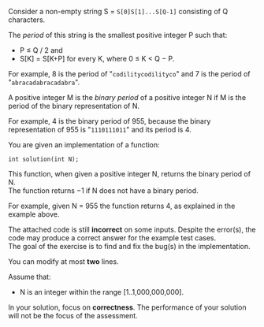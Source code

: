 Consider a non-empty string S = `S[0]S[1]...S[Q-1]` consisting of Q characters. 

The _period_ of this string is the smallest positive integer P such that:

- P ≤ Q / 2 and
- S[K] = S[K+P] for every K, where 0 ≤ K < Q − P.


For example, 8 is the period of "`codilitycodilityco`" and 7 is the period of "`abracadabracadabra`".

A positive integer M is the _binary period_ of a positive integer N if M is the 
period of the binary representation of N.

For example, 4 is the binary period of 955, because the binary representation of 
955 is "`1110111011`" and its period is 4.

You are given an implementation of a function:
```
int solution(int N);
```

This function, when given a positive integer N, returns the binary period of N. 
<br>The function returns −1 if N does not have a binary period.

For example, given N = 955 the function returns 4, as explained in the example above.

The attached code is still **incorrect** on some inputs. Despite the error(s), 
the code may produce a correct answer for the example test cases. 
<br>The goal of the exercise is to find and fix the bug(s) in the implementation. 

You can modify at most **two** lines.

Assume that:

- N is an integer within the range [1..1,000,000,000].

In your solution, focus on **correctness**. 
The performance of your solution will not be the focus of the assessment.
